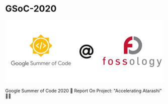 # GSoC-2020

![Logo](/Assets/GSoC-FOSSology.png)

Google Summer of Code 2020 🚩 Report On Project: "Accelerating Atarashi" 👨‍💻
